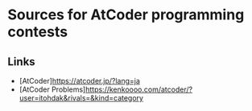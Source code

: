 # Sources for AtCoder programming contests
## Links
- [AtCoder]<https://atcoder.jp/?lang=ja>
- [AtCoder Problems]<https://kenkoooo.com/atcoder/?user=itohdak&rivals=&kind=category>